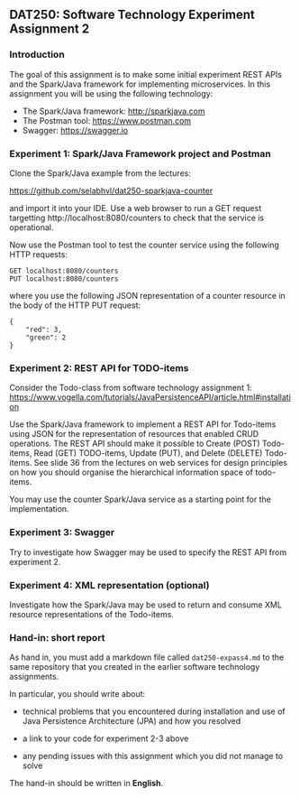 ## DAT250: Software Technology Experiment Assignment 2

### Introduction

The goal of this assignment is to make some initial experiment REST APIs and the Spark/Java framework for implementing microservices. In this assignment you will be using the following technology:

- The Spark/Java framework: http://sparkjava.com
- The Postman tool: https://www.postman.com
- Swagger: https://swagger.io

### Experiment 1: Spark/Java Framework project and Postman

Clone the Spark/Java example from the lectures:

https://github.com/selabhvl/dat250-sparkjava-counter

and import it into your IDE. Use a web browser to run a GET request targetting http://localhost:8080/counters to check that the service is operational.

Now use the Postman tool to test the counter service using the following HTTP requests:

```
GET localhost:8080/counters
PUT localhost:8080/counters
```

where you use the following JSON representation of a counter resource in the body of the HTTP PUT request:

```
{
    "red": 3,
    "green": 2
}
```

### Experiment 2: REST API for TODO-items

Consider the Todo-class from software technology assignment 1: https://www.vogella.com/tutorials/JavaPersistenceAPI/article.html#installation

Use the Spark/Java framework to implement a REST API for Todo-items using JSON for the representation of resources that enabled CRUD operations. The REST API should make it possible to Create (POST) Todo-items, Read (GET) TODO-items, Update (PUT), and Delete (DELETE) Todo-items. See slide 36 from the lectures on web services for design principles on how you should organise the hierarchical information space of todo-items.

You may use the counter Spark/Java service as a starting point for the implementation.

### Experiment 3: Swagger

Try to investigate how Swagger may be used to specify the REST API from experiment 2.

### Experiment 4: XML representation (optional)

Investigate how the Spark/Java may be used to return and consume XML resource representations of the Todo-items.

### Hand-in: short report

As hand in, you must add a markdown file called `dat250-expass4.md` to the same repository that you created in the earlier software technology assignments.

In particular, you should write about:

- technical problems that you encountered during installation and use of Java Persistence Architecture (JPA) and how you resolved

- a link to your code for experiment 2-3 above

- any pending issues with this assignment which you did not manage to solve

The hand-in should be written in **English**.
